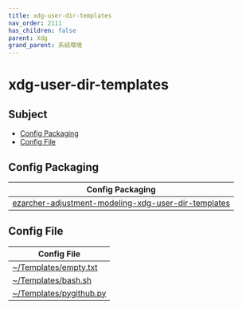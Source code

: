 ```yaml
---
title: xdg-user-dir-templates
nav_order: 2111
has_children: false
parent: Xdg
grand_parent: 系統環境
---
```



# xdg-user-dir-templates


## Subject

* [Config Packaging](#config-packaging)
* [Config File](#config-file)


## Config Packaging

| Config Packaging |
| --- |
| [ezarcher-adjustment-modeling-xdg-user-dir-templates](https://github.com/samwhelp/ezarcher-adjustment/tree/main/project/ezarcher-adjustment-system/ezarcher-adjustment-packaging/pack/core/tool/ezarcher-adjustment-modeling-xdg-user-dir-templates) |


## Config File

| Config File |
| --- |
| [~/Templates/empty.txt](https://github.com/samwhelp/ezarcher-adjustment/blob/main/project/ezarcher-adjustment-system/ezarcher-adjustment-packaging/pack/core/tool/ezarcher-adjustment-modeling-xdg-user-dir-templates/asset/overlay/etc/skel/Templates/empty.txt) |
| [~/Templates/bash.sh](https://github.com/samwhelp/ezarcher-adjustment/blob/main/project/ezarcher-adjustment-system/ezarcher-adjustment-packaging/pack/core/tool/ezarcher-adjustment-modeling-xdg-user-dir-templates/asset/overlay/etc/skel/Templates/bash.sh) |
| [~/Templates/pygithub.py](https://github.com/samwhelp/ezarcher-adjustment/blob/main/project/ezarcher-adjustment-system/ezarcher-adjustment-packaging/pack/core/tool/ezarcher-adjustment-modeling-xdg-user-dir-templates/asset/overlay/etc/skel/Templates/pygithub.py) |
